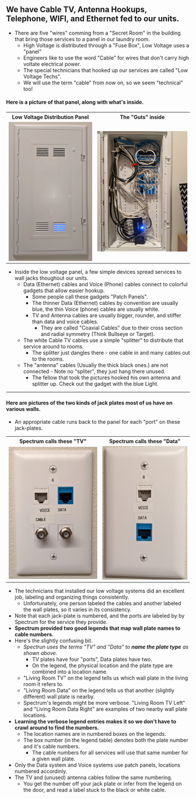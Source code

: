 ## We have Cable TV, Antenna Hookups, Telephone, WIFI, and Ethernet fed to our units.
-  There are five "wires" comming from a "Secret Room" in the building that bring those services to a panel in our laundry room.
   -  High Voltage is distributed through a "Fuse Box", Low Voltage uses a "panel"
   -  Engineers like to use the word "Cable" for wires that don't carry high voltate electrical power.
   -  The special technicians that hooked up our services are called "Low Voltage Techs".
   -  We will use the term "cable" from now on, so we seem "technical" too!
#### Here is a picture of that panel, along with what's inside.
<table>
	<tr>
		<th>Low Voltage Distribution Panel</th>
		<th>The "Guts" inside</th>
	</tr>	
	<tr> 
		<td>
			<img src="./Panel-2.jpg">
		</td>
		<td>
			<img src="./Panel-1.jpg">
		</td>
	</tr>
</table>

   -  Inside the low voltage panel, a few simple devices spread services to wall jacks thoughout our units.
      -  Data (Ethernet) cables and Voice (Phone) cables connect to colorful gadgets that allow easier hookup.
         -  Some people call these gadgets "Patch Panels".
         -  The thinner Data (Ethernet) cables by convention are usually blue,  the thin Voice (phone) cables are usually white.
         -  TV and Antenna cables are usually bigger, rounder, and stiffer than data and voice cables.
            -  They are called "Coaxial Cables" due to their cross section and radial symmetry (Think Bullseye or Target).  
      -  The white Cable TV cables use a simple "splitter" to distribute that service around to rooms.
         -  The splitter just dangles there - one cable in and many cables out to the rooms.
      -  The "antenna" cables (Usually the thick black ones.) are not connected - Note no "spliter", they just hang there unused.
         - The fellow that took the pictures hooked his own antenna and splitter up.  Check out the gadget with the blue Light.

* * *

#### Here are pictures of the two kinds of jack plates most of us have on various walls.	 
-  An appropriate cable runs back to the panel for each "port" on these jack-plates.
<table>
	<tr>
		<th>Spectrum calls these "TV"</th>
		<th>Spectrum calls these "Data"</th>
	</tr>	
	<tr> 
		<td>
			<img src="./TV-Jacks.jpg">
		</td>
		<td>
			<img src="./Data-Jacks.jpg">
		</td>
	</tr>
</table>

-  The technicians that installed our low voltage systems did an excellent job, labeling and organizing things consistently.
   -  Unfortunately, one person labeled the cables and another labeled the wall plates, so it varies in its consistency.  
-  Note that each jack-plate is numbered, and the ports are labeled by by Spectrum for the service they provide.
-  **Spectrum provided two good legends that map wall plate names to cable numbers.**
-  Here's the slightly confusing bit.
    -  *Spectrun uses the terms "TV" and "Data" to **name the plate type** as shown above.*
       -  TV plates have four "ports", Data plates have two.
       -  On the legend, the physical location and the plate type are combined into a location name.
    -  "Living Room TV" on the legend tells us which wall plate in the living room it refers to.
    -  "Living Room Data" on the legend tells us that another (slightly different) wall plate is nearby.
    -  Spectrum's legends might be more verbose.  "Living Room TV Left" and "Living Room Data Right" are examples of two nearby wall plate locations.
-  **Learning the verbose legend entries makes it so we don't have to crawl around to find the numbers.**
   -  The location names are in numbered boxes on the legends.
   -  The box number (in the legend table) denotes both the plate number and it's cable numbers.
      - The cable numbers for all services will use that same number for a given wall plate.
-  Only the Data system and Voice systems use patch panels, locations numbered accordinly. 
-  The TV and (unused) antenna cables follow the same numbering.
   -  You get the number off your jack plate or infer from the legend on the door, and read a label stuck to the black or white cable.
   



